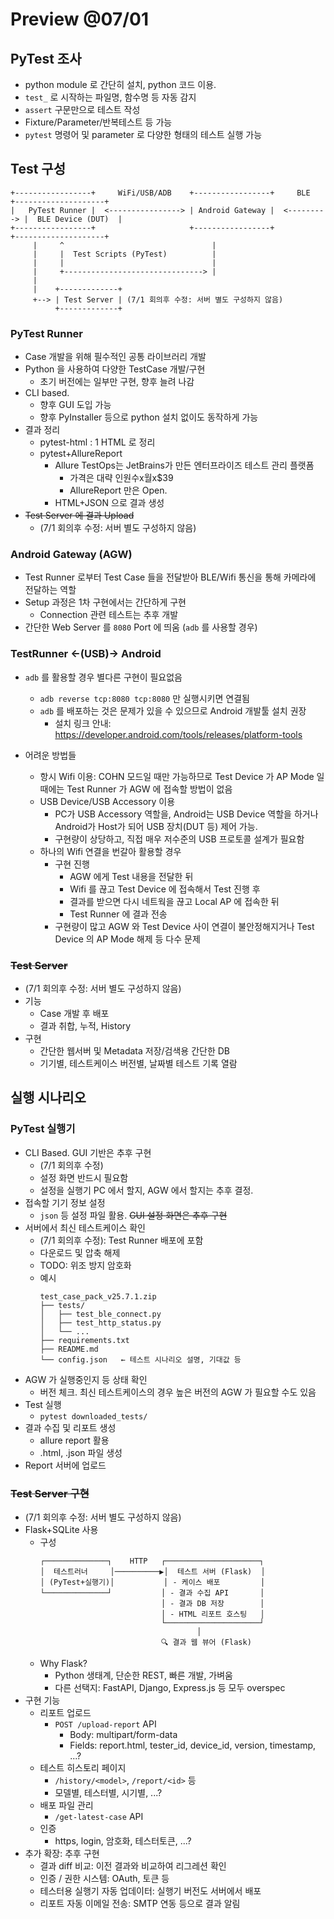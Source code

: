 # Preview @07/01

## PyTest 조사

* python module 로 간단히 설치, python 코드 이용.
* `test_` 로 시작하는 파일명, 함수명 등 자동 감지
* `assert` 구문만으로 테스트 작성
* Fixture/Parameter/반복테스트 등 가능
* `pytest` 명령어 및 parameter 로 다양한 형태의 테스트 실행 가능

## Test 구성
```
+-----------------+     WiFi/USB/ADB    +-----------------+     BLE      +--------------------+
|   PyTest Runner |  <----------------> | Android Gateway |  <---------> |  BLE Device (DUT)  |
+-----------------+                     +-----------------+              +--------------------+
     |     ^                                 |
     |     |  Test Scripts (PyTest)          |
     |     |                                 |
     |     +-------------------------------> |
     |
     |    +-------------+
     +--> | Test Server | (7/1 회의후 수정: 서버 별도 구성하지 않음)
          +-------------+
```

### PyTest Runner
- Case 개발을 위해 필수적인 공통 라이브러리 개발
- Python 을 사용하여 다양한 TestCase 개발/구현
  - 초기 버전에는 일부만 구현, 향후 늘려 나감
- CLI based.
  - 향후 GUI 도입 가능
  - 향후 PyInstaller 등으로 python 설치 없이도 동작하게 가능
- 결과 정리
  - pytest-html : 1 HTML 로 정리
  - pytest+AllureReport
    - Allure TestOps는 JetBrains가 만든 엔터프라이즈 테스트 관리 플랫폼
      - 가격은 대략 인원수x월x$39
      - AllureReport 만은 Open.
    - HTML+JSON 으로 결과 생성
- ~~Test Server 에 결과 Upload~~
     - (7/1 회의후 수정: 서버 별도 구성하지 않음)

### Android Gateway (AGW)
- Test Runner 로부터 Test Case 들을 전달받아 BLE/Wifi 통신을 통해 카메라에 전달하는 역할
- Setup 과정은 1차 구현에서는 간단하게 구현
  - Connection 관련 테스트는 추후 개발
- 간단한 Web Server 를 `8080` Port 에 띄움 (`adb` 를 사용할 경우)

### TestRunner <-(USB)-> Android
- `adb` 를 활용할 경우 별다른 구현이 필요없음
  - `adb reverse tcp:8080 tcp:8080` 만 실행시키면 연결됨
  - `adb` 를 배포하는 것은 문제가 있을 수 있으므로 Android 개발툴 설치 권장
    - 설치 링크 안내: https://developer.android.com/tools/releases/platform-tools

- 어려운 방법들
  - 항시 Wifi 이용: COHN 모드일 때만 가능하므로 Test Device 가 AP Mode 일 때에는 Test Runner 가 AGW 에 접속할 방법이 없음
  - USB Device/USB Accessory 이용
    - PC가 USB Accessory 역할을, Android는 USB Device 역할을 하거나 Android가 Host가 되어 USB 장치(DUT 등) 제어 가능.
    - 구현량이 상당하고, 직접 매우 저수준의 USB 프로토콜 설계가 필요함
  - 하나의 Wifi 연결을 번갈아 활용할 경우
    - 구현 진행
      - AGW 에게 Test 내용을 전달한 뒤
      - Wifi 를 끊고 Test Device 에 접속해서 Test 진행 후
      - 결과를 받으면 다시 네트웍을 끊고 Local AP 에 접속한 뒤
      - Test Runner 에 결과 전송
    - 구현량이 많고 AGW 와 Test Device 사이 연결이 불안정해지거나 Test Device 의 AP Mode 해제 등 다수 문제
  
### ~~Test Server~~
- (7/1 회의후 수정: 서버 별도 구성하지 않음)
- 기능
  - Case 개발 후 배포
  - 결과 취합, 누적, History
- 구현
  - 간단한 웹서버 및 Metadata 저장/검색용 간단한 DB
  - 기기별, 테스트케이스 버전별, 날짜별 테스트 기록 열람
 
## 실행 시나리오

### PyTest 실행기
- CLI Based. GUI 기반은 추후 구현
     - (7/1 회의후 수정)
     - 설정 화면 반드시 필요함
     - 설정을 실행기 PC 에서 할지, AGW 에서 할지는 추후 결정.
- 접속할 기기 정보 설정
  - `json` 등 설정 파일 활용. ~~GUI 설정 화면은 추후 구현~~
- 서버에서 최신 테스트케이스 확인
  - (7/1 회의후 수정): Test Runner 배포에 포함
  - 다운로드 및 압축 해제
  - TODO: 위조 방지 암호화
  - 예시
    ```
    test_case_pack_v25.7.1.zip
    ├── tests/
    │   ├── test_ble_connect.py
    │   ├── test_http_status.py
    │   └── ...
    ├── requirements.txt
    ├── README.md
    └── config.json   ← 테스트 시나리오 설명, 기대값 등
    ``` 
- AGW 가 실행중인지 등 상태 확인
  - 버전 체크. 최신 테스트케이스의 경우 높은 버전의 AGW 가 필요할 수도 있음
- Test 실행
  - `pytest downloaded_tests/`
- 결과 수집 및 리포트 생성
  - allure report 활용
  - .html, .json 파일 생성
- Report 서버에 업로드

### ~~Test Server 구현~~
- (7/1 회의후 수정: 서버 별도 구성하지 않음)
- Flask+SQLite 사용
  - 구성
    ```
    ┌──────────────┐    HTTP   ┌─────────────────────┐
    │  테스트러너     │──────────▶│  테스트 서버 (Flask)  │
    │ (PyTest+실행기)│           │ - 케이스 배포         │
    └──────────────┘           │ - 결과 수집 API       │
                               │ - 결과 DB 저장        │
                               │ - HTML 리포트 호스팅   │
                               └─────────────────────┘
                                       │
                               🔍 결과 웹 뷰어 (Flask)
    ```
  - Why Flask?
    - Python 생태계, 단순한 REST, 빠른 개발, 가벼움
    - 다른 선택지: FastAPI, Django, Express.js 등 모두 overspec
- 구현 기능
  - 리포트 업로드
    - `POST /upload-report` API
      - Body: multipart/form-data
      - Fields: report.html, tester_id, device_id, version, timestamp, ...?
  - 테스트 히스토리 페이지
    -  `/history/<model>`, `/report/<id>` 등
    -  모델별, 테스터별, 시기별, ...?
  - 배포 파일 관리
    - `/get-latest-case` API
  - 인증
    - https, login, 암호화, 테스터토큰, ...?
- 추가 확장: 추후 구현
  - 결과 diff 비교: 이전 결과와 비교하여 리그레션 확인
  - 인증 / 권한 시스템: OAuth, 토큰 등
  - 테스터용 실행기 자동 업데이터: 실행기 버전도 서버에서 배포
  - 리포트 자동 이메일 전송: SMTP 연동 등으로 결과 알림



